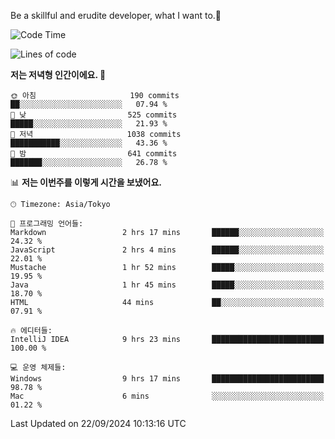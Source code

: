 Be a skillful and erudite developer, what I want to.👶

<!--START_SECTION:waka-->
![Code Time](http://img.shields.io/badge/Code%20Time-1%2C279%20hrs%2047%20mins-blue)

![Lines of code](https://img.shields.io/badge/%EC%A0%80%EB%8A%94%20%EC%97%AC%ED%83%9C%EA%B9%8C%EC%A7%80%20-878.2%20thousand%20%EC%A4%84%EC%9D%98%20%EC%BD%94%EB%93%9C%EB%A5%BC%20%EC%9E%91%EC%84%B1%ED%96%88%EC%96%B4%EC%9A%94.-blue)

**저는 저녁형 인간이에요. 🦉** 

```text
🌞 아침                     190 commits         ██░░░░░░░░░░░░░░░░░░░░░░░   07.94 % 
🌆 낮　                     525 commits         █████░░░░░░░░░░░░░░░░░░░░   21.93 % 
🌃 저녁                     1038 commits        ███████████░░░░░░░░░░░░░░   43.36 % 
🌙 밤　                     641 commits         ███████░░░░░░░░░░░░░░░░░░   26.78 % 
```


📊 **저는 이번주를 이렇게 시간을 보냈어요.** 

```text
🕑︎ Timezone: Asia/Tokyo

💬 프로그래밍 언어들: 
Markdown                 2 hrs 17 mins       ██████░░░░░░░░░░░░░░░░░░░   24.32 % 
JavaScript               2 hrs 4 mins        ██████░░░░░░░░░░░░░░░░░░░   22.01 % 
Mustache                 1 hr 52 mins        █████░░░░░░░░░░░░░░░░░░░░   19.95 % 
Java                     1 hr 45 mins        █████░░░░░░░░░░░░░░░░░░░░   18.70 % 
HTML                     44 mins             ██░░░░░░░░░░░░░░░░░░░░░░░   07.91 % 

🔥 에디터들: 
IntelliJ IDEA            9 hrs 23 mins       █████████████████████████   100.00 % 

💻 운영 체제들: 
Windows                  9 hrs 17 mins       █████████████████████████   98.78 % 
Mac                      6 mins              ░░░░░░░░░░░░░░░░░░░░░░░░░   01.22 % 
```


 Last Updated on 22/09/2024 10:13:16 UTC
<!--END_SECTION:waka-->
